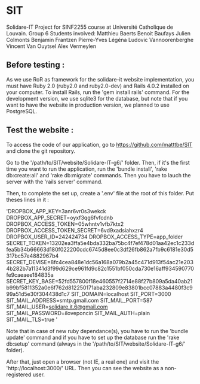 SIT
===

Solidare-IT Project for SINF2255 course at Université Catholique de Louvain.
Group 6
Students involved:
Matthieu Baerts
Benoit Baufays
Julien Colmonts
Benjamin Frantzen
Pierre-Yves Légéna
Ludovic Vannoorenberghe
Vincent Van Ouytsel
Alex Vermeylen


Before testing :
----------------

As we use RoR as framework for the solidare-it website implementation, you must have Ruby 2.0 (ruby2.0 and ruby2.0-dev) and Rails 4.0.2 installed on your computer. To install Rails, run the 'gem install rails' command. For the development version, we use sqlite3 for the database, but note that if you want to have the website in production version, we planned to use PostgreSQL.

Test the website :
------------------

To access the code of our application, go to https://github.com/matttbe/SIT and clone the git repository.

Go to the '/path/to/SIT/website/Solidare-IT-g6/' folder. Then, if it's the first time you want to run the application, run the 'bundle install', 'rake db:create:all' and 'rake db:migrate' commands. Then you have to lauch the server with the 'rails server' command.

Then, to complete the set up, create a '.env' file at the root of this folder. Put theses lines in it :

'DROPBOX_APP_KEY=3anr6vr0s3wekck
DROPBOX_APP_SECRET=oyxf3qg6fvfcdnb
DROPBOX_ACCESS_TOKEN=05whntv1vfb7ktx2
DROPBOX_ACCESS_TOKEN_SECRET=6vd9xadsiahxzr4
DROPBOX_USER_ID=242424734
DROPBOX_ACCESS_TYPE=app_folder
SECRET_TOKEN=13202ea3ffa5e4bda332ba75bc4f7ef478d01aa42ec1c233dfea5b34b66663d180f022200cdc6745d8ee0c3df26fb862a7fb9c6181e30d5317bc57e4882967b4
SECRET_DEVISE=8fc4cea848e1dc56a168a079b2a45c471d913f54ac21e2034b282b7a11341d3f99d629ce961fd9c82c1551bf050cda730e16aff934590770fe9caeaee184835a
SECRET_KEY_BASE=52fd557800f18e460557f2714e88f27b809a5da40ab21b99bf5811352a0e6f762d812250171aba232809e83801bcc07883a4480f3c999a51d5e30f304438d1c7
SIT_DOMAIN=localhost
SIT_PORT=3000
SIT_MAIL_ADDRESS=smtp.gmail.com
SIT_MAIL_PORT=587
SIT_MAIL_USER=solidare.it.6@gmail.com
SIT_MAIL_PASSWORD=iloveponcin
SIT_MAIL_AUTH=plain
SIT_MAIL_TLS=true '

Note that in case of new ruby dependance(s), you have to run the 'bundle update' command and if you have to set up the database run the 'rake db:setup' command (always in the '/path/to/SIT/website/Solidare-IT-g6/' folder).

After that, just open a browser (not IE, a real one) and visit the 'http://localhost:3000/' URL. Then you can see the website as a non-registered user.
